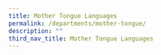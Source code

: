 ```yaml
---
title: Mother Tongue Languages
permalink: /departments/mother-tongue/
description: ""
third_nav_title: Mother Tongue Languages
---
```

